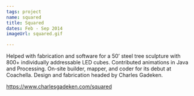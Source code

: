 ```yaml
---
tags: project
name: squared
title: Squared
dates: Feb - Sep 2014
imageUrl: squared.gif

---
```

Helped with fabrication and software for a 50’ steel tree sculpture with 800+ individually addressable LED cubes.  Contributed animations in Java and Processing. On-site builder, mapper, and coder for its debut at Coachella. Design and fabrication headed by Charles Gadeken.

https://www.charlesgadeken.com/squared